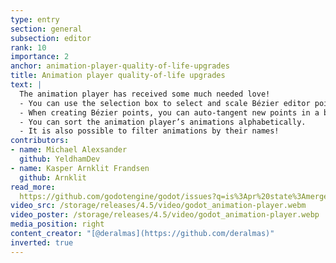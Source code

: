 ```yaml
---
type: entry
section: general
subsection: editor
rank: 10
importance: 2
anchor: animation-player-quality-of-life-upgrades
title: Animation player quality-of-life upgrades
text: |
  The animation player has received some much needed love!
  - You can use the selection box to select and scale Bézier editor points. Now it’s a piece of cake to perform batch changes.
  - When creating Bézier points, you can auto-tangent new points in a balanced or mirrored manner.
  - You can sort the animation player’s animations alphabetically.
  - It is also possible to filter animations by their names!
contributors:
- name: Michael Alexsander
  github: YeldhamDev
- name: Kasper Arnklit Frandsen
  github: Arnklit
read_more: 
  https://github.com/godotengine/godot/issues?q=is%3Apr%20state%3Amerged%2095564%20100470%20103130%20103584
video_src: /storage/releases/4.5/video/godot_animation-player.webm
video_poster: /storage/releases/4.5/video/godot_animation-player.webp
media_position: right
content_creator: "[@deralmas](https://github.com/deralmas)"
inverted: true
---
```

